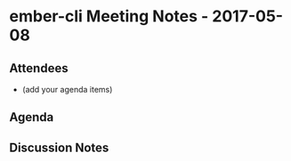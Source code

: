 # ember-cli Meeting Notes - 2017-05-08

## Attendees

* (add your agenda items)

## Agenda

## Discussion Notes
